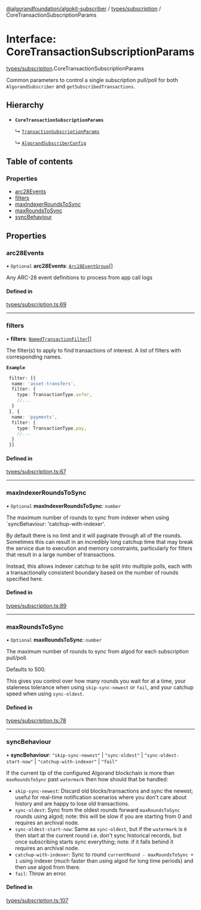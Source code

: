 [@algorandfoundation/algokit-subscriber](../README.md) / [types/subscription](../modules/types_subscription.md) / CoreTransactionSubscriptionParams

# Interface: CoreTransactionSubscriptionParams

[types/subscription](../modules/types_subscription.md).CoreTransactionSubscriptionParams

Common parameters to control a single subscription pull/poll for both `AlgorandSubscriber` and `getSubscribedTransactions`.

## Hierarchy

- **`CoreTransactionSubscriptionParams`**

  ↳ [`TransactionSubscriptionParams`](types_subscription.TransactionSubscriptionParams.md)

  ↳ [`AlgorandSubscriberConfig`](types_subscription.AlgorandSubscriberConfig.md)

## Table of contents

### Properties

- [arc28Events](types_subscription.CoreTransactionSubscriptionParams.md#arc28events)
- [filters](types_subscription.CoreTransactionSubscriptionParams.md#filters)
- [maxIndexerRoundsToSync](types_subscription.CoreTransactionSubscriptionParams.md#maxindexerroundstosync)
- [maxRoundsToSync](types_subscription.CoreTransactionSubscriptionParams.md#maxroundstosync)
- [syncBehaviour](types_subscription.CoreTransactionSubscriptionParams.md#syncbehaviour)

## Properties

### arc28Events

• `Optional` **arc28Events**: [`Arc28EventGroup`](types_arc_28.Arc28EventGroup.md)[]

Any ARC-28 event definitions to process from app call logs

#### Defined in

[types/subscription.ts:69](https://github.com/algorandfoundation/algokit-subscriber-ts/blob/main/src/types/subscription.ts#L69)

___

### filters

• **filters**: [`NamedTransactionFilter`](types_subscription.NamedTransactionFilter.md)[]

The filter(s) to apply to find transactions of interest.
A list of filters with corresponding names.

**`Example`**

```typescript
 filter: [{
  name: 'asset-transfers',
  filter: {
    type: TransactionType.axfer,
    //...
  }
 }, {
  name: 'payments',
  filter: {
    type: TransactionType.pay,
    //...
  }
 }]
```

#### Defined in

[types/subscription.ts:67](https://github.com/algorandfoundation/algokit-subscriber-ts/blob/main/src/types/subscription.ts#L67)

___

### maxIndexerRoundsToSync

• `Optional` **maxIndexerRoundsToSync**: `number`

The maximum number of rounds to sync from indexer when using `syncBehaviour: 'catchup-with-indexer'.

By default there is no limit and it will paginate through all of the rounds.
Sometimes this can result in an incredibly long catchup time that may break the service
due to execution and memory constraints, particularly for filters that result in a large number of transactions.

Instead, this allows indexer catchup to be split into multiple polls, each with a transactionally consistent
boundary based on the number of rounds specified here.

#### Defined in

[types/subscription.ts:89](https://github.com/algorandfoundation/algokit-subscriber-ts/blob/main/src/types/subscription.ts#L89)

___

### maxRoundsToSync

• `Optional` **maxRoundsToSync**: `number`

The maximum number of rounds to sync from algod for each subscription pull/poll.

Defaults to 500.

This gives you control over how many rounds you wait for at a time,
your staleness tolerance when using `skip-sync-newest` or `fail`, and
your catchup speed when using `sync-oldest`.

#### Defined in

[types/subscription.ts:78](https://github.com/algorandfoundation/algokit-subscriber-ts/blob/main/src/types/subscription.ts#L78)

___

### syncBehaviour

• **syncBehaviour**: ``"skip-sync-newest"`` \| ``"sync-oldest"`` \| ``"sync-oldest-start-now"`` \| ``"catchup-with-indexer"`` \| ``"fail"``

If the current tip of the configured Algorand blockchain is more than `maxRoundsToSync`
past `watermark` then how should that be handled:
 * `skip-sync-newest`: Discard old blocks/transactions and sync the newest; useful
   for real-time notification scenarios where you don't care about history and
   are happy to lose old transactions.
 * `sync-oldest`: Sync from the oldest rounds forward `maxRoundsToSync` rounds
   using algod; note: this will be slow if you are starting from 0 and requires
   an archival node.
 * `sync-oldest-start-now`: Same as `sync-oldest`, but if the `watermark` is `0`
   then start at the current round i.e. don't sync historical records, but once
   subscribing starts sync everything; note: if it falls behind it requires an
   archival node.
 * `catchup-with-indexer`: Sync to round `currentRound - maxRoundsToSync + 1`
   using indexer (much faster than using algod for long time periods) and then
   use algod from there.
 * `fail`: Throw an error.

#### Defined in

[types/subscription.ts:107](https://github.com/algorandfoundation/algokit-subscriber-ts/blob/main/src/types/subscription.ts#L107)
